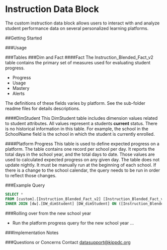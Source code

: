 
# Instruction Data Block
The custom instruction data block allows users to interact with and analyze student performance data on several personalized learning platforms.

##Getting Started

###Usage

###Tables
###Dim and Fact
####Fact
The Instruction_Blended_Fact_v2 table contains the primary set of measures used for evaluating student progress.
* Progress
* Usage
* Mastery
* Alerts

The definitions of these fields varies by platform. See the sub-folder readme files for details descriptions.

####DimStudent
This DimStudent table includes dimension values related to student attributes. All values represent a students **current** status. There is no historical information in this table. For example, the school in the SchoolName field is the school in which the student is currently enrolled.

####Platform Progress
This table is used to define expected progress on a platform. The table contains one record per school per day. It reports the total days in the school year, and the total days to date. Those values are used to calculated expected progress on any given day. The table does not update nightly. It must be manually run at the beginning of each school. If there is a change to the school calendar, the query needs to be run in order to reflect those changes.

###Example Query
``` SQL
SELECT *
FROM [custom].[Instruction_Blended_Fact_v2] [Instruction_Blended_Fact_v2]
INNER JOIN [dw].[DW_dimStudent] [DW_dimStudent] ON ([Instruction_Blended_Fact_v2].[StudentKEY] = [DW_dimStudent].[StudentKEY])
``` 

###Rolling over from the new school year
* Run the platform progress query for the new school year
...

###Implementation Notes


###Questions or Concerns
Contact <datasupport@kippdc.org>
